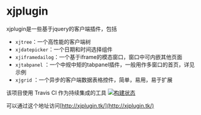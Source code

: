 xjplugin
========

xjplugin是一些基于jquery的客户端插件，包括
- `xjtree`：一个高性能的客户端树  
- `xjdatepicker`：一个日期和时间选择组件 
- `xjiframedailog`：一个基于iframe的模态窗口，窗口中可内嵌其他页面
- `xjtabpanel` ：一个中规中矩的tabpanel插件，一般用作多窗口的首页，详见示例 
- `xjgrid` ：一个异步的客户端数据表格控件，简单，易用，易于扩展

该项目使用 Travis CI 作为持续集成的工具 [![构建状态](https://travis-ci.org/xuanye/xjplugin.png?branch=master)](https://travis-ci.org/xuanye/xjplugin)


可以通过这个地址访问[http://xjplugin.tk/](http://xjplugin.tk/) 